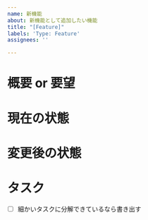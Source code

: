 ```yaml
---
name: 新機能
about: 新機能として追加したい機能
title: "[Feature]"
labels: 'Type: Feature'
assignees: ''

---
```


# 概要 or 要望
# 現在の状態
# 変更後の状態
# タスク
- [ ] 細かいタスクに分解できているなら書き出す
